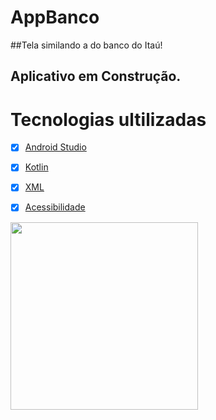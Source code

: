# AppBanco
##Tela similando a do banco do Itaú!
## Aplicativo em Construção.
# Tecnologias ultilizadas
- [x] [Android Studio](https://developer.android.com/studio?hl=pt&gclsrc=aw.ds&gclid=Cj0KCQiAk4aOBhCTARIsAFWFP9GJFuME6UxG4cgkUFzeBFgfa0b1XHhdBN9EPVe4G0To3rPTH6PDaw8aAr80EALw_wcB)
- [x] [Kotlin](https://developer.android.com/kotlin?hl=pt&gclsrc=aw.ds&gclid=Cj0KCQiAk4aOBhCTARIsAFWFP9EYXeWC3amRzUtIkC9bwzgZbb4IUHqbp6vk8MgYOZ--DXlN1S484cUaAtvfEALw_wcB)
- [x] [XML](https://developer.android.com/guide/topics/manifest/manifest-intro?gclsrc=aw.ds&gclid=Cj0KCQiAk4aOBhCTARIsAFWFP9GgxOFGyEUBS_kUYd_6Zq1mPFL0iYbW588UovfFmujkYNoX7RrAolcaAj6fEALw_wcB)
- [x] [Acessibilidade](https://www.android.com/intl/pt-BR_br/accessibility/)


<img src="" width="300" />
